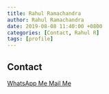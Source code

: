 ```yaml
---
title: Rahul Ramachandra
author: Rahul Ramachandra
date: 2019-08-08 11:40:00 +0800
categories: [Contact, Rahul R]
tags: [profile]
---
```


## Contact



<a href="https://wa.me/918281460718?text=Hi" target="_blank">
  <i class="fab fa-whatsapp"></i>  WhatsApp Me
</a>

<a href="mailto:rahulthazhuthala@gmail.com" target="_blank">
  <i class="fas fa-envelope-square"></i>  Mail Me
</a>
